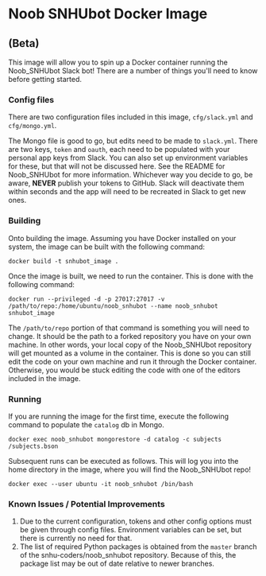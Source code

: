 # Noob SNHUbot Docker Image
## (Beta)

This image will allow you to spin up a Docker container running
the Noob_SNHUbot Slack bot!  There are a number of things you'll
need to know before getting started.

### Config files

There are two configuration files included in this image, `cfg/slack.yml` and `cfg/mongo.yml`.

The Mongo file is good to go, but edits need to be made to `slack.yml`.  There are two keys,
`token` and `oauth`, each need to be populated with your personal app keys from Slack.  You 
can also set up environment variables for these, but that will not be discussed here.  See
the README for Noob_SNHUbot for more information.  Whichever way you decide to go, be aware,
**NEVER** publish your tokens to GitHub.  Slack will deactivate them within seconds and the 
app will need to be recreated in Slack to get new ones.

### Building

Onto building the image.  Assuming you have Docker installed on your system, the image
can be built with the following command:

```
docker build -t snhubot_image .
```

Once the image is built, we need to run the container. This is done with the following command:

```
docker run --privileged -d -p 27017:27017 -v /path/to/repo:/home/ubuntu/noob_snhubot --name noob_snhubot snhubot_image
```

The `/path/to/repo` portion of that command is something you will need to change.  It should be the path 
to a forked repository you have on your own machine. In other words, your local copy of the Noob_SNHUbot repository
will get mounted as a volume in the container.  This is done so you can still edit the code on your own machine
and run it through the Docker container.  Otherwise, you would be stuck editing the code with one of the editors
included in the image.

### Running

If you are running the image for the first time, execute the following command to populate the `catalog` db in Mongo.

```
docker exec noob_snhubot mongorestore -d catalog -c subjects /subjects.bson
```

Subsequent runs can be executed as follows.  This will log you into the home directory in the image, where you will find the Noob_SNHUbot repo!

```
docker exec --user ubuntu -it noob_snhubot /bin/bash
```

### Known Issues / Potential Improvements

1. Due to the current configuration, tokens and other config options must be given through config files.  Environment variables can be set, but
there is currently no need for that.
2. The list of required Python packages is obtained from the `master` branch of the snhu-coders/noob_snhubot repository.  Because of this,
the package list may be out of date relative to newer branches.
